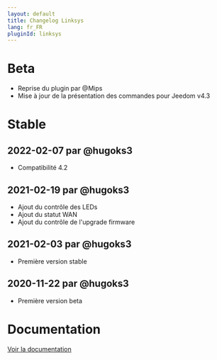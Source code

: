 ```yaml
---
layout: default
title: Changelog Linksys
lang: fr_FR
pluginId: linksys
---
```


# Beta

- Reprise du plugin par @Mips
- Mise à jour de la présentation des commandes pour Jeedom v4.3

# Stable

## 2022-02-07 par @hugoks3

- Compatibilité 4.2

## 2021-02-19 par @hugoks3

- Ajout du contrôle des LEDs
- Ajout du statut WAN
- Ajout du contrôle de l'upgrade firmware

## 2021-02-03 par @hugoks3

- Première version stable

## 2020-11-22 par @hugoks3

- Première version beta

# Documentation

[Voir la documentation]({{site.baseurl}}/{{page.pluginId}}/{{page.lang}})
